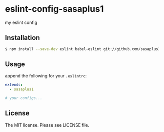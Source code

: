 # eslint-config-sasaplus1

my eslint config

## Installation

```sh
$ npm install --save-dev eslint babel-eslint git://github.com/sasaplus1-prototype/eslint-config-sasaplus1.git
```

## Usage

append the following for your `.eslintrc`:

```yaml
extends:
  - sasaplus1

# your configs...
```

## License

The MIT license. Please see LICENSE file.
